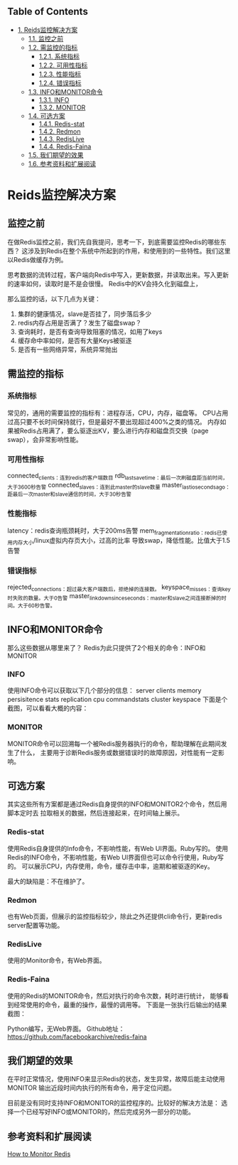 <div id="table-of-contents">
<h2>Table of Contents</h2>
<div id="text-table-of-contents">
<ul>
<li><a href="#sec-1">1. Reids监控解决方案</a>
<ul>
<li><a href="#sec-1-1">1.1. 监控之前</a></li>
<li><a href="#sec-1-2">1.2. 需监控的指标</a>
<ul>
<li><a href="#sec-1-2-1">1.2.1. 系统指标</a></li>
<li><a href="#sec-1-2-2">1.2.2. 可用性指标</a></li>
<li><a href="#sec-1-2-3">1.2.3. 性能指标</a></li>
<li><a href="#sec-1-2-4">1.2.4. 错误指标</a></li>
</ul>
</li>
<li><a href="#sec-1-3">1.3. INFO和MONITOR命令</a>
<ul>
<li><a href="#sec-1-3-1">1.3.1. INFO</a></li>
<li><a href="#sec-1-3-2">1.3.2. MONITOR</a></li>
</ul>
</li>
<li><a href="#sec-1-4">1.4. 可选方案</a>
<ul>
<li><a href="#sec-1-4-1">1.4.1. Redis-stat</a></li>
<li><a href="#sec-1-4-2">1.4.2. Redmon</a></li>
<li><a href="#sec-1-4-3">1.4.3. RedisLive</a></li>
<li><a href="#sec-1-4-4">1.4.4. Redis-Faina</a></li>
</ul>
</li>
<li><a href="#sec-1-5">1.5. 我们期望的效果</a></li>
<li><a href="#sec-1-6">1.6. 参考资料和扩展阅读</a></li>
</ul>
</li>
</ul>
</div>
</div>

# Reids监控解决方案<a id="sec-1" name="sec-1"></a>

## 监控之前<a id="sec-1-1" name="sec-1-1"></a>

在做Redis监控之前，我们先自我提问，思考一下，到底需要监控Redis的哪些东西？
这涉及到Redis在整个系统中所起到的作用，和使用到的一些特性。我们这里以Redis做缓存为例。

思考数据的流转过程，客户端向Redis中写入，更新数据，并读取出来。写入更新的速率如何，读取时是不是会很慢。
Redis中的KV会持久化到磁盘上，

那么监控的话，以下几点为关键：
1.  集群的健康情况，slave是否挂了，同步落后多少
2.  redis内存占用是否满了？发生了磁盘swap？
3.  查询耗时，是否有查询导致阻塞的情况，如用了keys
4.  缓存命中率如何，是否有大量Keys被驱逐
5.  是否有一些网络异常，系统异常抛出

## 需监控的指标<a id="sec-1-2" name="sec-1-2"></a>

### 系统指标<a id="sec-1-2-1" name="sec-1-2-1"></a>

常见的，通用的需要监控的指标有：进程存活，CPU，内存，磁盘等。
CPU占用过高只要不长时间保持就行，但是最好不要出现超过400%之类的情况。
内存如果被Redis占用满了，要么驱逐出KV，要么进行内存和磁盘页交换（page swap），会非常影响性能。

### 可用性指标<a id="sec-1-2-2" name="sec-1-2-2"></a>

connected<sub>clients：连到redis的客户端数目</sub>
rdb<sub>last</sub><sub>save</sub><sub>time：最后一次刷磁盘距当前时间，大于3600秒告警</sub>
connected<sub>slaves：连到此master的slave数量</sub>
master<sub>last</sub><sub>io</sub><sub>seconds</sub><sub>ago：距最后一次master和slave通信的时间，大于30秒告警</sub>

### 性能指标<a id="sec-1-2-3" name="sec-1-2-3"></a>

latency：redis查询瓶颈耗时，大于200ms告警
mem<sub>fragmentation</sub><sub>ratio：redis已使用内存大小</sub>/linux虚拟内存页大小，过高的比率
导致swap，降低性能。比值大于1.5告警

### 错误指标<a id="sec-1-2-4" name="sec-1-2-4"></a>

rejected<sub>connections：超过最大客户端数后，拒绝掉的连接数。</sub>
keyspace<sub>misses：查询key时失败的数量。大于0告警</sub>
master<sub>link</sub><sub>down</sub><sub>since</sub><sub>seconds：master和slave之间连接断掉的时间。大于60秒告警。</sub>

## INFO和MONITOR命令<a id="sec-1-3" name="sec-1-3"></a>

那么这些数据从哪里来了？
Redis为此只提供了2个相关的命令：INFO和MONITOR

### INFO<a id="sec-1-3-1" name="sec-1-3-1"></a>

使用INFO命令可以获取以下几个部分的信息：
server
clients
memory
persisitence
stats
replication
cpu
commandstats
cluster
keyspace
下面是个截图，可以看看大概的内容：

### MONITOR<a id="sec-1-3-2" name="sec-1-3-2"></a>

MONITOR命令可以回溯每一个被Redis服务器执行的命令，帮助理解在此期间发生了什么，
主要用于诊断Redis服务或数据错误时的故障原因，对性能有一定影响。

## 可选方案<a id="sec-1-4" name="sec-1-4"></a>

其实这些所有方案都是通过Redis自身提供的INFO和MONITOR2个命令，然后用脚本定时去
拉取相关的数据，然后连接起来，在时间轴上展示。

### Redis-stat<a id="sec-1-4-1" name="sec-1-4-1"></a>

使用Redis自身提供的Info命令，不影响性能，有Web UI界面。Ruby写的。
使用Redis的INFO命令，不影响性能，有Web UI界面但也可以命令行使用，Ruby写的。
可以展示CPU，内存使用，命令，缓存击中率，逾期和被驱逐的Key。


最大的缺陷是：不在维护了。

### Redmon<a id="sec-1-4-2" name="sec-1-4-2"></a>

也有Web页面，但展示的监控指标较少，除此之外还提供cli命令行，更新redis server配置等功能。

### RedisLive<a id="sec-1-4-3" name="sec-1-4-3"></a>

使用的Monitor命令，有Web界面。

### Redis-Faina<a id="sec-1-4-4" name="sec-1-4-4"></a>

使用的Redis的MONITOR命令，然后对执行的命令次数，耗时进行统计，
能够看到经常使用的命令，最重的操作，最慢的调用等。
下面是一张执行后输出的结果截图：

Python编写，无Web界面。
Github地址：<https://github.com/facebookarchive/redis-faina>

## 我们期望的效果<a id="sec-1-5" name="sec-1-5"></a>

在平时正常情况，使用INFO来显示Redis的状态，发生异常，故障后能主动使用MONITOR
输出近段时间内执行的所有命令，用于定位问题。

目前是没有同时支持INFO和MONITOR的监控程序的。比较好的解决方法是：
选择一个已经写好INFO或MONITOR的，然后完成另外一部分的功能。

## 参考资料和扩展阅读<a id="sec-1-6" name="sec-1-6"></a>

[How to Monitor Redis](https://blog.serverdensity.com/monitor-redis/)
